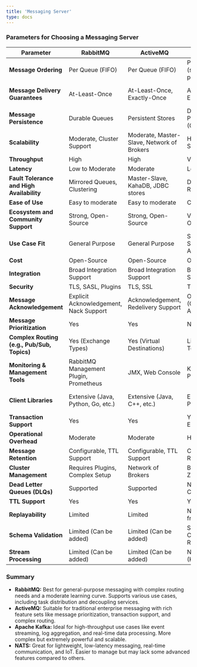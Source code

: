 ```yaml
---
title: 'Messaging Server'
type: docs
---
```


### Parameters for Choosing a Messaging Server

| **Parameter**                      | **RabbitMQ**                         | **ActiveMQ**                        | **Apache Kafka**                      | **NATS**                               |
|------------------------------------|--------------------------------------|-------------------------------------|---------------------------------------|----------------------------------------|
| **Message Ordering**               | Per Queue (FIFO)                     | Per Queue (FIFO)                    | Per Partition (strong within partition) | Limited                               |
| **Message Delivery Guarantees**    | At-Least-Once                        | At-Least-Once, Exactly-Once         | At-Least-Once, Exactly-Once           | At-Least-Once, At-Most-Once (configurable) |
| **Message Persistence**            | Durable Queues                       | Persistent Stores                   | Durable, High Performance (Commit Log) | Optional, In-Memory by default         |
| **Scalability**                    | Moderate, Cluster Support            | Moderate, Master-Slave, Network of Brokers | High (Horizontally Scalable)          | High (Horizontally Scalable)           |
| **Throughput**                     | High                                 | High                                | Very High                             | Very High                              |
| **Latency**                        | Low to Moderate                      | Moderate                            | Low                                    | Very Low                               |
| **Fault Tolerance and High Availability**                | Mirrored Queues, Clustering          | Master-Slave, KahaDB, JDBC stores   | Distributed, Replication               | Clustered, In-Memory with Persistence Option |
| **Ease of Use**                    | Easy to moderate                     | Easy to moderate                    | Complex                               | Easy                                    |
| **Ecosystem and Community Support**              | Strong, Open-Source                  | Strong, Open-Source                 | Very Strong, Open-Source               | Growing, Open-Source                    |
| **Use Case Fit**                   | General Purpose                      | General Purpose                     | Streaming, Event Sourcing, Log Aggregation | Lightweight Messaging, Real-Time, IoT |
| **Cost**                           | Open-Source                          | Open-Source                         | Open-Source                            | Open-Source                            |
| **Integration**                    | Broad Integration Support            | Broad Integration Support           | Broad Integration Support              | Lightweight, Less Integrations         |
| **Security**                       | TLS, SASL, Plugins                   | TLS, SSL                            | TLS, SASL                              | TLS                                    |
| **Message Acknowledgement**        | Explicit Acknowledgement, Nack Support | Acknowledgement, Redelivery Support | Offset Commit (Consumer Acknowledgement) | Automatic or Manual Acknowledgements   |
| **Message Prioritization**         | Yes                                  | Yes                                 | No                                     | No                                     |
| **Complex Routing (e.g., Pub/Sub, Topics)**                | Yes (Exchange Types)                 | Yes (Virtual Destinations)          | Limited to Topics/Partitions           | Limited to Topics/Subjects             |
| **Monitoring & Management Tools**  | RabbitMQ Management Plugin, Prometheus | JMX, Web Console                    | Kafka Manager, Prometheus, JMX         | Prometheus, NATS Dashboard             |
| **Client Libraries**               | Extensive (Java, Python, Go, etc.)   | Extensive (Java, C++, etc.)         | Extensive (Java, Python, Go, etc.)     | Limited, but growing (Go, Python, etc.)|
| **Transaction Support**            | Yes                                  | Yes                                 | Yes (Atomic Writes, Exactly Once)      | Limited                                |
| **Operational Overhead**           | Moderate                             | Moderate                            | High                                   | Low                                    |
| **Message Retention**              | Configurable, TTL Support            | Configurable, TTL Support           | Configurable (Log Retention)           | Limited                                |
| **Cluster Management**             | Requires Plugins, Complex Setup      | Network of Brokers                  | Built-in, Zookeeper/RAFT               | Built-in                               |
| **Dead Letter Queues (DLQs)**      | Supported                            | Supported                           | Not Native (Can be Configured)         | Supported (JetStream)                  |
| **TTL Support**                    | Yes                                  | Yes                                 | Yes                                    | Limited                                |
| **Replayability**                  | Limited                              | Limited                             | Native (Replay from Offset)            | Supported (JetStream)                  |
| **Schema Validation**              | Limited (Can be added)               | Limited (Can be added)              | Supported via Confluent Schema Registry | No (Can be added)                      |
| **Stream Processing**              | Limited (Can be added)               | Limited (Can be added)              | Native Support (Kafka Streams)         | No                                     |

### Summary

- **RabbitMQ:** Best for general-purpose messaging with complex routing needs and a moderate learning curve. Supports various use cases, including task distribution and decoupling services.
- **ActiveMQ:** Suitable for traditional enterprise messaging with rich feature sets like message prioritization, transaction support, and complex routing.
- **Apache Kafka:** Ideal for high-throughput use cases like event streaming, log aggregation, and real-time data processing. More complex but extremely powerful and scalable.
- **NATS:** Great for lightweight, low-latency messaging, real-time communication, and IoT. Easier to manage but may lack some advanced features compared to others.
